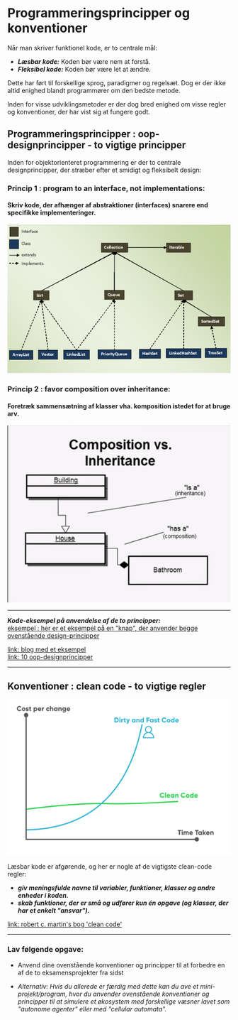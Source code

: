 # Programmeringsprincipper og konventioner
Når man skriver funktionel kode, er to centrale mål:

- ***Læsbar kode:*** Koden bør være nem at forstå.
- ***Fleksibel kode:*** Koden bør være let at ændre.

Dette har ført til forskellige sprog, paradigmer og regelsæt. Dog er der ikke altid enighed blandt programmører om den bedste metode.

Inden for visse udviklingsmetoder er der dog bred enighed om visse regler og konventioner, der har vist sig at fungere godt.

## Programmeringsprincipper : oop-designprincipper - to vigtige principper

Inden for objektorienteret programmering er der to centrale designprincipper, der stræber efter et smidigt og fleksibelt design:

### Princip 1 : program to an interface, not implementations: 
#### Skriv kode, der afhænger af abstraktioner (interfaces) snarere end specifikke implementeringer.

![***Diagram over hvordan interfaces anvendes i javas Collection bibliteket***](pic_CollectionsInterfaces.png)


### Princip 2 : favor composition over inheritance:
#### Foretræk sammensætning af klasser vha. komposition istedet for at bruge arv.

![***Skitse af forskellen imellem "composition" og "inheritance"***](pic_IvsC.png)


-------------------------------------------------------------------------------------------------------------------------------

***Kode-eksempel på anvendelse af de to principper:***   
[eksempel : her er et eksempel på en "knap", der anvender begge ovenstående design-principper](kode_eksempel_oop_design.md)

[link: blog med et eksempel](https://dmitripavlutin.com/interface-vs-implementation/)     
[link: 10 oop-designprincipper](https://hackernoon.com/10-oop-design-principles-every-programmer-should-know-f187436caf65) 

-------------------------------------------------------------------------------------------------------------------------------


## Konventioner : clean code - to vigtige regler

![](pic_cleancode_graph.png)

Læsbar kode er afgørende, og her er nogle af de vigtigste clean-code regler:

- ***giv meningsfulde navne til variabler, funktioner, klasser og andre enheder i koden.***
- ***skab funktioner, der er små og udfører kun én opgave (og klasser, der har et enkelt "ansvar").***

[link: robert c. martin's bog 'clean code'](https://csiitian.blog/clean-code-by-robert-c-martin-book-summary-32690db5e75b)

--------------------------------------------------------

### Lav følgende opgave:

- Anvend dine ovenstående konventioner og principper til at forbedre en af de to eksamensprojekter fra sidst

- *Alternativ: Hvis du allerede er færdig med dette kan du ave et mini-projekt/program, hvor du anvender ovenstående konventioner og principper til at simulere et økosystem med forskellige væsner lavet som "autonome agenter" eller med "cellular automata".*  